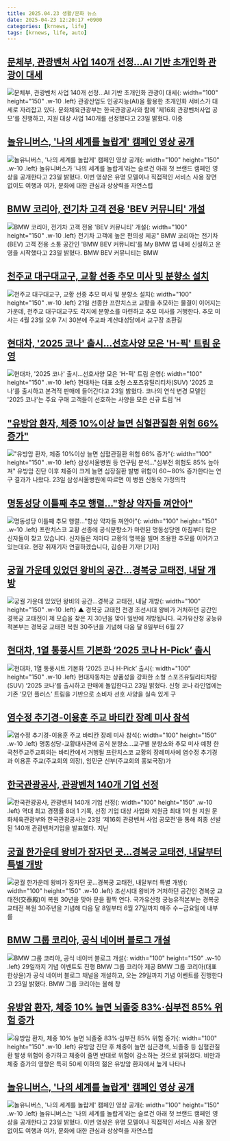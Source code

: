 ```yaml
---
title: 2025.04.23 생활/문화 뉴스
date: 2025-04-23 12:20:17 +0900
categories: [krnews, life]
tags: [krnews, life, auto]
---
```

## [문체부, 관광벤처 사업 140개 선정…AI 기반 초개인화 관광이 대세](https://n.news.naver.com/mnews/article/029/0002950001)

![문체부, 관광벤처 사업 140개 선정…AI 기반 초개인화 관광이 대세](https://mimgnews.pstatic.net/image/origin/029/2025/04/23/2950001.jpg?type=nf220_150){: width="100" height="150" .w-10 .left}
관광산업도 인공지능(AI)을 활용한 초개인화 서비스가 대세로 자리잡고 있다. 문화체육관광부는 한국관광공사와 함께 '제16회 관광벤처사업 공모'를 진행하고, 지원 대상 사업 140개를 선정했다고 23일 밝혔다. 이중

## [놀유니버스, '나의 세계를 놀랍게' 캠페인 영상 공개](https://n.news.naver.com/mnews/article/030/0003305962)

![놀유니버스, '나의 세계를 놀랍게' 캠페인 영상 공개](https://mimgnews.pstatic.net/image/origin/030/2025/04/23/3305962.jpg?type=nf220_150){: width="100" height="150" .w-10 .left}
놀유니버스가 '나의 세계를 놀랍게'라는 슬로건 아래 첫 브랜드 캠페인 영상을 공개한다고 23일 밝혔다. 이번 영상은 유명 모델이나 직접적인 서비스 사용 장면 없이도 여행과 여가, 문화에 대한 관심과 상상력을 자연스럽

## [BMW 코리아, 전기차 고객 전용 'BEV 커뮤니티' 개설](https://n.news.naver.com/mnews/article/629/0000384301)

![BMW 코리아, 전기차 고객 전용 'BEV 커뮤니티' 개설](https://mimgnews.pstatic.net/image/origin/629/2025/04/23/384301.jpg?type=nf220_150){: width="100" height="150" .w-10 .left}
전기차 고객에 높은 편의성 제공" BMW 코리아는 전기차(BEV) 고객 전용 소통 공간인 'BMW BEV 커뮤니티'를 My BMW 앱 내에 신설하고 운영을 시작했다고 23일 밝혔다. BMW BEV 커뮤니티는 BMW

## [천주교 대구대교구, 교황 선종 추모 미사 및 분향소 설치](https://n.news.naver.com/mnews/article/088/0000943413)

![천주교 대구대교구, 교황 선종 추모 미사 및 분향소 설치](https://mimgnews.pstatic.net/image/origin/088/2025/04/22/943413.jpg?type=nf220_150){: width="100" height="150" .w-10 .left}
21일 선종한 프란치스코 교황을 추모하는 물결이 이어지는 가운데, 천주교 대구대교구도 각지에 분향소를 마련하고 추모 미사를 거행한다. 추모 미사는 4월 23일 오후 7시 30분에 주교좌 계산대성당에서 교구장 조환길

## [현대차, '2025 코나' 출시…선호사양 모은 'H-픽' 트림 운영](https://n.news.naver.com/mnews/article/448/0000522656)

![현대차, '2025 코나' 출시…선호사양 모은 'H-픽' 트림 운영](https://mimgnews.pstatic.net/image/origin/448/2025/04/23/522656.jpg?type=nf220_150){: width="100" height="150" .w-10 .left}
현대차는 대표 소형 스포츠유틸리티차(SUV) '2025 코나'를 출시하고 본격적 판매에 들어간다고 23일 밝혔다. 코나의 연식 변경 모델인 '2025 코나'는 주요 구매 고객들이 선호하는 사양을 모은 신규 트림 'H

## ["유방암 환자, 체중 10%이상 늘면 심혈관질환 위험 66% 증가"](https://n.news.naver.com/mnews/article/001/0015346158)

!["유방암 환자, 체중 10%이상 늘면 심혈관질환 위험 66% 증가"](https://mimgnews.pstatic.net/image/origin/001/2025/04/23/15346158.jpg?type=nf220_150){: width="100" height="150" .w-10 .left}
삼성서울병원 등 연구팀 분석…"심부전 위험도 85% 높아져" 유방암 진단 이후 체중이 크게 늘면 심장질환 발병 위험이 60∼80% 증가한다는 연구 결과가 나왔다. 23일 삼성서울병원에 따르면 이 병원 신동욱 가정의학

## [명동성당 이틀째 추모 행렬..."항상 약자들 껴안아"](https://n.news.naver.com/mnews/article/052/0002184005)

![명동성당 이틀째 추모 행렬..."항상 약자들 껴안아"](https://mimgnews.pstatic.net/image/origin/052/2025/04/23/2184005.jpg?type=nf220_150){: width="100" height="150" .w-10 .left}
프란치스코 교황 선종에 공식분향소가 마련된 명동성당엔 아침부터 많은 신자들이 찾고 있습니다. 신자들은 저마다 교황의 명복을 빌며 조용한 추모를 이어가고 있는데요. 현장 취재기자 연결하겠습니다, 김승환 기자! [기자]

## [궁궐 가운데 있었던 왕비의 공간…경복궁 교태전, 내달 개방](https://n.news.naver.com/mnews/article/055/0001251795)

![궁궐 가운데 있었던 왕비의 공간…경복궁 교태전, 내달 개방](https://mimgnews.pstatic.net/image/origin/055/2025/04/23/1251795.jpg?type=nf220_150){: width="100" height="150" .w-10 .left}
▲ 경복궁 교태전 전경 조선시대 왕비가 거처하던 공간인 경복궁 교태전이 제 모습을 찾은 지 30년을 맞아 일반에 개방됩니다. 국가유산청 궁능유적본부는 경복궁 교태전 복원 30주년을 기념해 다음 달 8일부터 6월 27

## [현대차, 1열 통풍시트 기본화 ‘2025 코나 H-Pick’ 출시](https://n.news.naver.com/mnews/article/009/0005480950)

![현대차, 1열 통풍시트 기본화 ‘2025 코나 H-Pick’ 출시](https://mimgnews.pstatic.net/image/origin/009/2025/04/23/5480950.jpg?type=nf220_150){: width="100" height="150" .w-10 .left}
현대자동차는 상품성을 강화한 소형 스포츠유틸리티차량(SUV) ‘2025 코나’를 출시하고 판매에 돌입한다고 23일 밝혔다. 신형 코나 라인업에는 기존 ‘모던 플러스’ 트림을 기반으로 소비자 선호 사양을 실속 있게 구

## [염수정 추기경-이용훈 주교 바티칸 장례 미사 참석](https://n.news.naver.com/mnews/article/023/0003901010)

![염수정 추기경-이용훈 주교 바티칸 장례 미사 참석](https://mimgnews.pstatic.net/image/origin/023/2025/04/22/3901010.jpg?type=nf220_150){: width="100" height="150" .w-10 .left}
명동성당-교황대사관에 공식 분향소...교구별 분향소와 추모 미사 예정 한국천주교주교회의는 바티칸에서 거행될 프란치스코 교황의 장례미사에 염수정 추기경과 이용훈 주교(주교회의 의장), 임민균 신부(주교회의 홍보국장)가

## [한국관광공사, 관광벤처 140개 기업 선정](https://n.news.naver.com/mnews/article/002/0002385059)

![한국관광공사, 관광벤처 140개 기업 선정](https://mimgnews.pstatic.net/image/origin/002/2025/04/23/2385059.jpg?type=nf220_150){: width="100" height="150" .w-10 .left}
역대 최고 경쟁률 8대 1 기록, 선정 기업 대상 사업화 지원금 최대 1억 원 지원 문화체육관광부와 한국관광공사는 23일 ‘제16회 관광벤처 사업 공모전’을 통해 최종 선발된 140개 관광벤처기업을 발표했다. 지난

## [궁궐 한가운데 왕비가 잠자던 곳…경복궁 교태전, 내달부터 특별 개방](https://n.news.naver.com/mnews/article/011/0004477382)

![궁궐 한가운데 왕비가 잠자던 곳…경복궁 교태전, 내달부터 특별 개방](https://mimgnews.pstatic.net/image/origin/011/2025/04/23/4477382.jpg?type=nf220_150){: width="100" height="150" .w-10 .left}
조선시대 왕비가 거처하던 공간인 경복궁 교태전(交泰殿)이 복원 30년을 맞아 문을 활짝 연다. 국가유산청 궁능유적본부는 경복궁 교태전 복원 30주년을 기념해 다음 달 8일부터 6월 27일까지 매주 수∼금요일에 내부를

## [BMW 그룹 코리아, 공식 네이버 블로그 개설](https://n.news.naver.com/mnews/article/016/0002461381)

![BMW 그룹 코리아, 공식 네이버 블로그 개설](https://mimgnews.pstatic.net/image/origin/016/2025/04/23/2461381.jpg?type=nf220_150){: width="100" height="150" .w-10 .left}
29일까지 기념 이벤트도 진행 BMW 그룹 코리아 제공 BMW 그룹 코리아(대표 한상윤)가 공식 네이버 블로그 채널을 개설하고, 오는 29일까지 기념 이벤트를 진행한다고 23일 밝혔다. BMW 그룹 코리아는 올해 창

## [유방암 환자, 체중 10% 늘면 뇌졸중 83%·심부전 85% 위험 증가](https://n.news.naver.com/mnews/article/008/0005184620)

![유방암 환자, 체중 10% 늘면 뇌졸중 83%·심부전 85% 위험 증가](https://mimgnews.pstatic.net/image/origin/008/2025/04/23/5184620.jpg?type=nf220_150){: width="100" height="150" .w-10 .left}
유방암 진단 후 체중이 늘면 심근경색, 뇌졸중 등 심혈관질환 발생 위험이 증가하고 체중이 줄면 반대로 위험이 감소하는 것으로 밝혀졌다. 비만과 체중 증가의 영향은 특히 50세 이하의 젊은 유방암 환자에서 높게 나타나

## [놀유니버스, '나의 세계를 놀랍게' 캠페인 영상 공개](https://n.news.naver.com/mnews/article/119/0002948453)

![놀유니버스, '나의 세계를 놀랍게' 캠페인 영상 공개](https://mimgnews.pstatic.net/image/origin/119/2025/04/23/2948453.jpg?type=nf220_150){: width="100" height="150" .w-10 .left}
놀유니버스는 '나의 세계를 놀랍게'라는 슬로건 아래 첫 브랜드 캠페인 영상을 공개한다고 23일 밝혔다. 이번 영상은 유명 모델이나 직접적인 서비스 사용 장면 없이도 여행과 여가, 문화에 대한 관심과 상상력을 자연스럽

